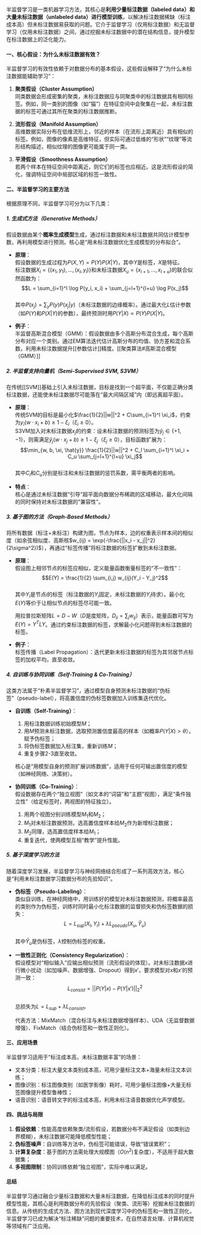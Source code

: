 半监督学习是一类机器学习方法，其核心是**利用少量标注数据（labeled data）和大量未标注数据（unlabeled data）进行模型训练**，以解决标注数据稀缺（标注成本高）但未标注数据易获取的问题。它介于监督学习（仅用标注数据）和无监督学习（仅用未标注数据）之间，通过挖掘未标注数据中的潜在结构信息，提升模型在标注数据上的泛化能力。


#### 一、核心假设：为什么未标注数据有效？
半监督学习的有效性依赖于对数据分布的基本假设，这些假设解释了“为什么未标注数据能辅助学习”：

1. **聚类假设（Cluster Assumption）**  
   同类数据会形成密集的聚类，未标注数据应与同聚类中的标注数据具有相同标签。例如，同一类别的图像（如“猫”）在特征空间中会聚集在一起，未标注数据的标签可通过其所在聚类的标注数据推断。

2. **流形假设（Manifold Assumption）**  
   高维数据实际分布在低维流形上，邻近的样本（在流形上距离近）具有相似的标签。例如，图像的像素是高维特征，但实际可通过低维的“形状”“纹理”等流形结构描述，相似纹理的图像更可能属于同一类。

3. **平滑假设（Smoothness Assumption）**  
   若两个样本在特征空间中距离近，则它们的标签也应相近。这是流形假设的简化，强调特征空间中局部区域的标签一致性。


#### 二、半监督学习的主要方法
根据原理不同，半监督学习可分为以下几类：


##### 1. 生成式方法（Generative Methods）
假设数据由某个**概率生成模型**生成，通过标注数据和未标注数据共同估计模型参数，再利用模型进行预测。核心是“用未标注数据优化生成模型的分布拟合”。

- **原理**：  
  假设数据的生成过程为$P(X, Y) = P(Y)P(X|Y)$，其中$Y$是标签，$X$是特征。  
  标注数据$X_l = \{(x_1, y_1), ..., (x_l, y_l)\}$和未标注数据$X_u = \{x_{l+1}, ..., x_{l+u}\}$的联合似然函数为：  
  $$L = \sum_{i=1}^l \log P(y_i, x_i) + \sum_{j=l+1}^{l+u} \log P(x_j)$$  
  其中$P(x_j) = \sum_{y} P(y)P(x_j|y)$（未标注数据的边缘概率）。通过最大化$L$估计参数（如$P(Y)$和$P(X|Y)$的参数），最终预测时用$P(Y|X) \propto P(Y)P(X|Y)$。

- **例子**：  
  半监督高斯混合模型（GMM）：假设数据由多个高斯分布混合生成，每个高斯分布对应一个类别。通过EM算法迭代估计高斯分布的均值、协方差和混合系数，利用未标注数据提升[[参数估计]]精度。[[聚类算法#高斯混合模型（GMM）]]


##### 2. 半监督支持向量机（Semi-Supervised SVM, S3VM）
在传统[[SVM]]基础上引入未标注数据，目标是找到一个超平面，不仅能正确分类标注数据，还能使未标注数据尽可能落在“最大间隔区域”内（即远离超平面）。

- **原理**：  
  传统SVM的目标是最小化$\frac{1}{2}||w||^2 + C\sum_{i=1}^l \xi_i$，约束为$y_i(w \cdot x_i + b) \geq 1 - \xi_i$（$\xi_i \geq 0$）。  
  S3VM加入对未标注数据$x_j$的约束：设未标注数据的预测标签为$\hat{y}_j \in \{+1, -1\}$，则需满足$\hat{y}_j(w \cdot x_j + b) \geq 1 - \xi_j$（$\xi_j \geq 0$），目标函数扩展为：  
  $$\min_{w, b, \xi, \hat{y}} \frac{1}{2}||w||^2 + C_l \sum_{i=1}^l \xi_i + C_u \sum_{j=l+1}^{l+u} \xi_j$$  
  其中$C_l$和$C_u$分别是标注和未标注数据的惩罚系数，需平衡两者的影响。

- **特点**：  
  核心是通过未标注数据“引导”超平面向数据分布稀疏的区域移动，最大化间隔的同时保持对未标注数据的“兼容性”。


##### 3. 基于图的方法（Graph-Based Methods）
将所有数据（标注+未标注）构建为图，节点为样本，边的权重表示样本间的相似度（如余弦相似度、高斯核$w_{ij} = \exp(-\frac{||x_i - x_j||^2}{2\sigma^2})$），再通过“标签传播”将标注数据的标签扩散到未标注数据。

- **原理**：  
  假设图上相邻节点的标签应相似，定义能量函数衡量标签的“不一致性”：  
  $$E(Y) = \frac{1}{2} \sum_{i,j} w_{ij}(Y_i - Y_j)^2$$  
  其中$Y_i$是节点$i$的标签（标注数据的$Y_i$固定，未标注数据的$Y_i$待求）。最小化$E(Y)$等价于让相似节点的标签尽可能一致。

  用拉普拉斯矩阵$L = D - W$（$D$是度矩阵，$D_{ii} = \sum_j w_{ij}$）表示，能量函数可写为$E(Y) = Y^T L Y$。通过约束标注数据的标签，求解最小化问题得到未标注数据的标签。

- **例子**：  
  标签传播（Label Propagation）：迭代更新未标注数据的标签为其邻居节点标签的加权平均，直至收敛。


##### 4. 自训练与协同训练（Self-Training & Co-Training）
这类方法属于“朴素半监督学习”，通过模型自身预测未标注数据的“伪标签”（pseudo-label），将高置信度的伪标签数据加入训练集迭代优化。

- **自训练（Self-Training）**：  
  1. 用标注数据训练初始模型$M$；  
  2. 用$M$预测未标注数据，选取预测置信度最高的样本（如概率$P(Y|X) > \theta$），赋予伪标签；  
  3. 将伪标签数据加入标注集，重新训练$M$；  
  4. 重复步骤2-3直至收敛。  

  核心是“用模型自身的预测扩展训练数据”，适用于任何可输出置信度的模型（如神经网络、决策树）。

- **协同训练（Co-Training）**：  
  假设数据存在两个“独立视图”（如文本的“词袋”和“主题”视图），满足“条件独立性”（给定标签时，两视图的特征独立）。  
  1. 用两个视图分别训练模型$M_1$和$M_2$；  
  2. $M_1$对未标注数据预测，选高置信度样本给$M_2$作为新增标注数据；  
  3. $M_2$同理，选高置信度样本给$M_1$；  
  4. 重复迭代，使两模型互相“教学”提升性能。  


##### 5. 基于深度学习的方法
随着深度学习发展，半监督学习与神经网络结合形成了一系列高效方法，核心是“利用未标注数据学习数据分布的先验知识”。

- **伪标签（Pseudo-Labeling）**：  
  类似自训练，在神经网络中，用训练好的模型对未标注数据预测，将概率最高的类别作为伪标签，训练时同时最小化标注数据的监督损失和伪标签数据的损失：  
  $$L = L_{sup}(X_l, Y_l) + \lambda L_{pseudo}(X_u, \hat{Y}_u)$$  
  其中$\hat{Y}_u$是伪标签，$\lambda$控制伪标签的权重。

- **一致性正则化（Consistency Regularization）**：  
  假设模型对“相似输入”应输出相似预测（流形假设的体现）。对未标注数据$x$进行微小扰动（如加噪声、数据增强、Dropout）得到$x'$，要求模型对$x$和$x'$的预测一致：  
  $$L_{consist} = ||P(Y|x) - P(Y|x')||_2^2$$  
  总损失为$L = L_{sup} + \lambda L_{consist}$。  

  代表方法：MixMatch（混合标注与未标注数据增强样本）、UDA（无监督数据增强）、FixMatch（结合伪标签和一致性正则化）。


#### 三、应用场景
半监督学习适用于“标注成本高，未标注数据丰富”的场景：  
- 文本分类：标注大量文本类别成本高，可用少量标注文本+海量未标注文本训练；  
- 图像识别：标注图像类别（如医学影像）耗时，可用少量标注图像+大量无标签图像提升模型鲁棒性；  
- 语音识别：语音转文字的标注成本高，利用未标注语音数据优化声学模型。


#### 四、挑战与局限
1. **假设依赖**：性能高度依赖聚类/流形假设，若数据分布不满足假设（如类别边界模糊），未标注数据可能降低模型性能；  
2. **伪标签噪声**：自训练等方法中，伪标签可能错误，导致“错误累积”；  
3. **计算复杂度**：基于图的方法需处理大规模图（$O(n^2)$复杂度），不适用于超大数据集；  
4. **多视图限制**：协同训练依赖“独立视图”，实际中难以满足。


#### 总结
半监督学习通过融合少量标注数据和大量未标注数据，在降低标注成本的同时提升模型性能，其核心是利用数据分布的先验假设（聚类、流形等）挖掘未标注数据的信息。从传统的生成式方法、图方法到现代深度学习中的伪标签和一致性正则化，半监督学习已成为解决“标注稀缺”问题的重要技术，在自然语言处理、计算机视觉等领域有广泛应用。